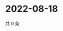 # 2022-08-18

共 0 条

<!-- BEGIN WEIBO -->
<!-- 最后更新时间 Thu Aug 18 2022 17:16:57 GMT+0800 (China Standard Time) -->

<!-- END WEIBO -->
